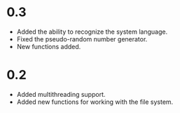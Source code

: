 # 0.3
- Added the ability to recognize the system language.
- Fixed the pseudo-random number generator.
- New functions added.

# 0.2
- Added multithreading support.
- Added new functions for working with the file system.
